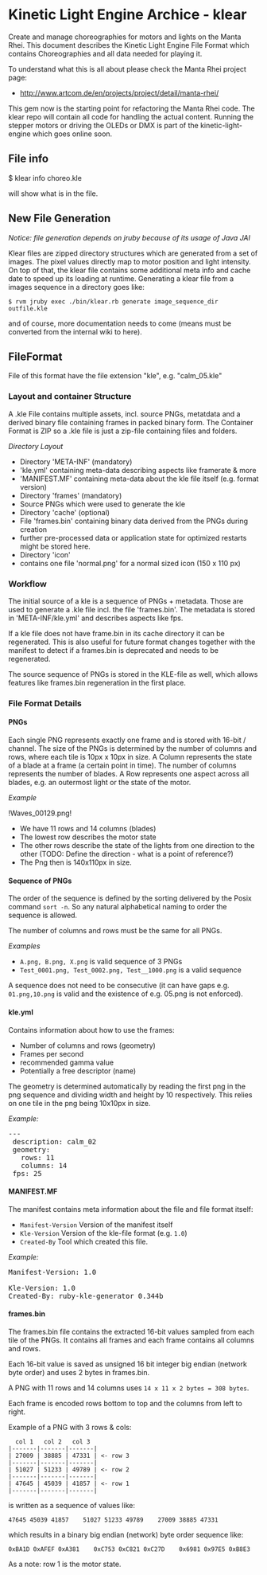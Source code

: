 # Kinetic Light Engine Archice - klear

Create and manage choreographies for motors and lights on the Manta Rhei. This
document describes the Kinetic Light Engine File Format which contains
Choreographies and all data needed for playing it.

To understand what this is all about please check the Manta Rhei project page:

 - http://www.artcom.de/en/projects/project/detail/manta-rhei/

This gem now is the starting point for refactoring the Manta Rhei code. The klear repo will contain all code for handling the actual content. Running the stepper motors or driving the OLEDs or DMX is part of the kinetic-light-engine which goes online soon.

## File info 

  $ klear info choreo.kle

will show what is in the file. 
 
## New File Generation

*Notice: file generation depends on jruby because of its usage of Java JAI*

Klear files are zipped directory structures which are generated from a set of images. The pixel values directly map to motor position and light intensity. On top of that, the klear file contains some additional meta info and cache date to speed up its loading at runtime. Generating a klear file from a images sequence in a directory goes like:

    $ rvm jruby exec ./bin/klear.rb generate image_sequence_dir outfile.kle
    
and of course, more documentation needs to come (means must be converted from the internal wiki to here).

## FileFormat

File of this format have the file extension "kle", e.g. "calm_05.kle"

### Layout and container Structure

A .kle File contains multiple assets, incl. source PNGs, metatdata and a derived binary file containing frames in packed binary form. The Container Format is ZIP so a .kle file is just a zip-file containing files and folders.

*Directory Layout*

* Directory 'META-INF' (mandatory)
 * 'kle.yml' containing meta-data describing aspects like framerate & more
 * 'MANIFEST.MF' containing meta-data about the kle file itself (e.g. format version)
* Directory 'frames' (mandatory)
 * Source PNGs which were used to generate the kle
* Directory 'cache' (optional)
 * File 'frames.bin' containing binary data derived from the PNGs during creation
 * further pre-processed data or application state for optimized restarts might be stored here.
* Directory 'icon'
 * contains one file 'normal.png' for a normal sized icon (150 x 110 px)

### Workflow

The initial source of a kle is a sequence of PNGs + metadata. Those are used to generate a .kle file incl. the file 'frames.bin'. The metadata is stored in 'META-INF/kle.yml' and describes aspects like fps.

If a kle file does not have frame.bin in its cache directory it can be regenerated. This is also useful for future format changes together with the manifest to detect if a frames.bin is deprecated and needs to be regenerated.

The source sequence of PNGs is stored in the KLE-file as well, which allows features like frames.bin regeneration in the first place.

### File Format Details

#### PNGs

Each single PNG represents exactly one frame and is stored with 16-bit / channel. The size of the PNGs is determined by the number of columns and rows, where each tile is 10px x 10px in size. A Column represents the state of a blade at a frame (a certain point in time). The number of columns represents the number of blades. A Row represents one aspect across all blades, e.g. an outermost light or the state of the motor.

*Example*

!Waves_00129.png!

 * We have 11 rows and 14 columns (blades)
 * The lowest row describes the motor state
 * The other rows describe the state of the lights from one direction to the other (TODO: Define the direction - what is a point of reference?)
 * The Png then is 140x110px in size.

#### Sequence of PNGs

The order of the sequence is defined by the sorting delivered by the Posix command `sort -n`. So any natural alphabetical naming to order the sequence is allowed.

The number of columns and rows must be the same for all PNGs.

*Examples*

 * `A.png, B.png, X.png` is valid sequence of 3 PNGs
 * `Test_0001.png, Test_0002.png, Test__1000.png` is a valid sequence

A sequence does not need to be consecutive (it can have gaps e.g. `01.png,10.png` is valid and the existence of e.g. 05.png is not enforced).

#### kle.yml

Contains information about how to use the frames:

 * Number of columns and rows (geometry)
 * Frames per second
 * recommended gamma value
 * Potentially a free descriptor (name)

The geometry is determined automatically by reading the first png in the png sequence and dividing width and height by 10 respectively. This relies on one tile in the png being 10x10px in size.

*Example:*
<pre>
---
 description: calm_02
 geometry:
   rows: 11
   columns: 14
 fps: 25
</pre>

#### MANIFEST.MF

The manifest contains meta information about the file and file format itself:

 * `Manifest-Version` Version of the manifest itself
 * `Kle-Version` Version of the kle-file format (e.g. `1.0`)
 * `Created-By` Tool which created this file.

*Example:*

<pre>
Manifest-Version: 1.0

Kle-Version: 1.0
Created-By: ruby-kle-generator 0.344b
</pre>

#### frames.bin

The frames.bin file contains the extracted 16-bit values sampled from each tile of the PNGs. It contains all frames and each frame contains all columns and rows.

Each 16-bit value is saved as unsigned 16 bit integer big endian (network byte order) and uses 2 bytes in frames.bin.

A PNG with 11 rows and 14 columns uses `14 x 11 x 2 bytes = 308 bytes`.

Each frame is encoded rows bottom to top and the columns from left to right.

Example of a PNG with 3 rows & cols:

      col 1   col 2   col 3
    |-------|-------|-------|
    | 27009 | 38885 | 47331 | <- row 3
    |-------|-------|-------|
    | 51027 | 51233 | 49789 | <- row 2
    |-------|-------|-------|
    | 47645 | 45039 | 41857 | <- row 1
    |-------|-------|-------|

is written as a sequence of values like:

    47645 45039 41857    51027 51233 49789    27009 38885 47331


which results in a binary big endian (network) byte order sequence like:

    0xBA1D 0xAFEF 0xA381    0xC753 0xC821 0xC27D    0x6981 0x97E5 0xB8E3

As a note: row 1 is the motor state.
